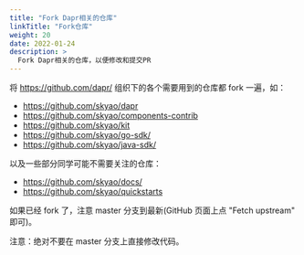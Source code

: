```yaml
---
title: "Fork Dapr相关的仓库"
linkTitle: "Fork仓库"
weight: 20
date: 2022-01-24
description: >
  Fork Dapr相关的仓库，以便修改和提交PR
---
```


将 https://github.com/dapr/ 组织下的各个需要用到的仓库都 fork 一遍，如：

- https://github.com/skyao/dapr
- https://github.com/skyao/components-contrib
- https://github.com/skyao/kit
- https://github.com/skyao/go-sdk/
- https://github.com/skyao/java-sdk/

以及一些部分同学可能不需要关注的仓库：

- https://github.com/skyao/docs/
- https://github.com/skyao/quickstarts

如果已经 fork 了，注意 master 分支到最新(GitHub 页面上点 "Fetch upstream" 即可)。

注意：绝对不要在 master 分支上直接修改代码。
